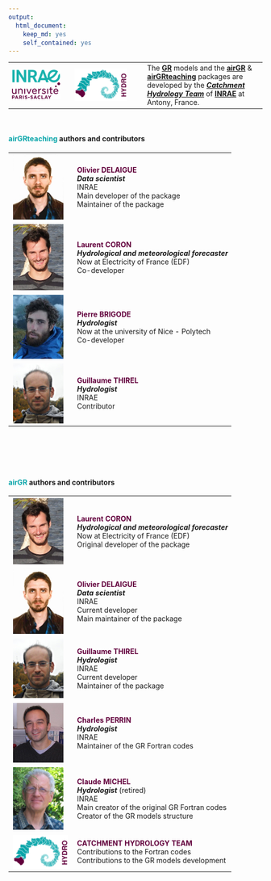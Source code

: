 ```yaml
---
output: 
  html_document: 
    keep_md: yes
    self_contained: yes
---
```






<table  width="100%">
<tbody>
  <tr>
  <td width="110"><img src="fig/logo_inrae_saclay_CMJN.svg" width="87%" height="87%"></td>
  <td width="130"><img src="fig/logo_inrae_hydro_CMJN.svg" width="80%" height="80%"></td>
  <td>The <strong><font color="#0BA6AA"><a href = 'https://webgr.inrae.fr/en/models/' onclick='window.open(this.href); return false;'>GR</a></font></strong> models and the <strong><font color="#0BA6AA"><a href = 'https://hydrogr.github.io/airGR/' onclick='window.open(this.href); return false;'>airGR</a></font></strong> &amp; <strong><font color="#0BA6AA"><a href = 'https://hydrogr.github.io/airGRteaching/' onclick='window.open(this.href); return false;'>airGRteaching</a></font></strong> packages are developed by the <strong><i><a href = 'https://webgr.inrae.fr/en/' onclick='window.open(this.href); return false;'>Catchment Hydrology Team</a></i></strong> of <strong><a href = 'http://www.inrae.fr/en/' onclick='window.open(this.href); return false;'><strong>INRAE</strong></a></strong> at Antony, France.
  </tr>
</tbody>
</table>
  
<br>



#### <strong><font color="#0BA6AA">airGRteaching</font></strong> authors and contributors

<table  width="100%">
<tbody>

  <tr>
  <td width="115"><img style="border-width: 2px; border-color:rgba(0,0,0,0.0); border-style: solid; float: left; width: 100px;" src="fig/photo_delaigue_olivier.jpg" alt="" /></td>
  <td><strong><font color="#62003C">Olivier DELAIGUE</font></strong>
  <br><strong><i>Data scientist</i></strong>
  <br>INRAE
  <br>Main developer of the package
  <br>Maintainer of the package
  </tr>
  
  <tr>
  <td width="115"><img style="border-width: 2px; border-color:rgba(0,0,0,0.0); border-style: solid; float: left; width: 100px;" src="fig/photo_coron_laurent.jpg" alt="" /></td>
  <td><strong><font color="#62003C">Laurent CORON</font></strong>
  <br><strong><i>Hydrological and meteorological forecaster</i></strong><br>Now at Electricity of France (EDF)
  <br>Co-developer
  </tr>

  <tr>
  <td width="115"><img style="border-width: 2px; border-color:rgba(0,0,0,0.0); border-style: solid; float: left; width: 100px;" src="fig/photo_brigode_pierre.jpg" alt="" /></td>
  <td><strong><font color="#62003C">Pierre BRIGODE</font></strong>
  <br><strong><i>Hydrologist</i></strong><br>Now at the university of Nice - Polytech
  <br>Co-developer
  </tr>
  
  <tr>
  <td width="115"> <img style="border-width: 2px; border-color:rgba(0,0,0,0.0); border-style: solid; float: left; width: 100px;" src="fig/photo_thirel_guillaume.jpg" alt="" /></td>
  <td><strong><font color="#62003C">Guillaume THIREL</font></strong>
  <br><strong><i>Hydrologist</i></strong>
  <br>INRAE
  <br>Contributor
  </tr>

</tbody>
</table>

<br><br><br><br>



#### <strong><font color="#0BA6AA">airGR</font></strong> authors and contributors

<table  width="100%">
<tbody>

  <tr>
  <td width="115"><img style="border-width: 2px; border-color:rgba(0,0,0,0.0); border-style: solid; float: left; width: 100px;" src="fig/photo_coron_laurent.jpg" alt="" /></td>
  <td><strong><font color="#62003C">Laurent CORON</font></strong>
  <br><strong><i>Hydrological and meteorological forecaster</i></strong>
  <br>Now at Electricity of France (EDF)
  <br>Original developer of the package
  </tr>

  <tr>
  <td width="115"><img style="border-width: 2px; border-color:rgba(0,0,0,0.0); border-style: solid; float: left; width: 100px;" src="fig/photo_delaigue_olivier.jpg" alt="" /></td>
  <td><strong><font color="#62003C">Olivier DELAIGUE</font></strong>
  <br><strong><i>Data scientist</i></strong>
  <br>INRAE
  <br>Current developer
  <br>Main maintainer of the package
  </tr>

  <tr>
  <td width="115"> <img style="border-width: 2px; border-color:rgba(0,0,0,0.0); border-style: solid; float: left; width: 100px;" src="fig/photo_thirel_guillaume.jpg" alt="" /></td>
  <td><strong><font color="#62003C">Guillaume THIREL</font></strong>
  <br><strong><i>Hydrologist</i></strong>
  <br>INRAE
  <br>Current developer
  <br>Maintainer of the package
  </tr>
  
  <tr>
  <td width="115"><img style="border-width: 2px; border-color:rgba(0,0,0,0.0); border-style: solid; float: left; width: 100px;" src="fig/photo_perrin_charles.jpg" alt="" /></td>
  <td><strong><font color="#62003C">Charles PERRIN</font></strong>
  <br><strong><i>Hydrologist</i></strong>
  <br>INRAE
  <br>Maintainer of the GR Fortran codes
  </tr>
  
  <tr>
  <td width="115"><img style="border-width: 2px; border-color:rgba(0,0,0,0.0); border-style: solid; float: left; width: 100px;" src="fig/photo_michel_claude.jpg" alt="" /></td>
  <td><strong><font color="#62003C">Claude MICHEL</font></strong>
  <br><strong><i>Hydrologist</i></strong> (retired)
  <br>INRAE
  <br>Main creator of the original GR Fortran codes
  <br>Creator of the GR models structure
  </tr>

  <tr>
  <td width="115"> <img style="border-width: 2px; border-color:rgba(0,0,0,0.0); border-style: solid; float: left; width: 95%;" src="fig/logo_inrae_hydro_CMJN.svg" alt="" /></td>
  <td><strong><font color="#62003C">CATCHMENT HYDROLOGY TEAM</font></strong>
  <br>Contributions to the Fortran codes
  <br>Contributions to the GR models development
  </tr>  
  
</tbody>
</table>



